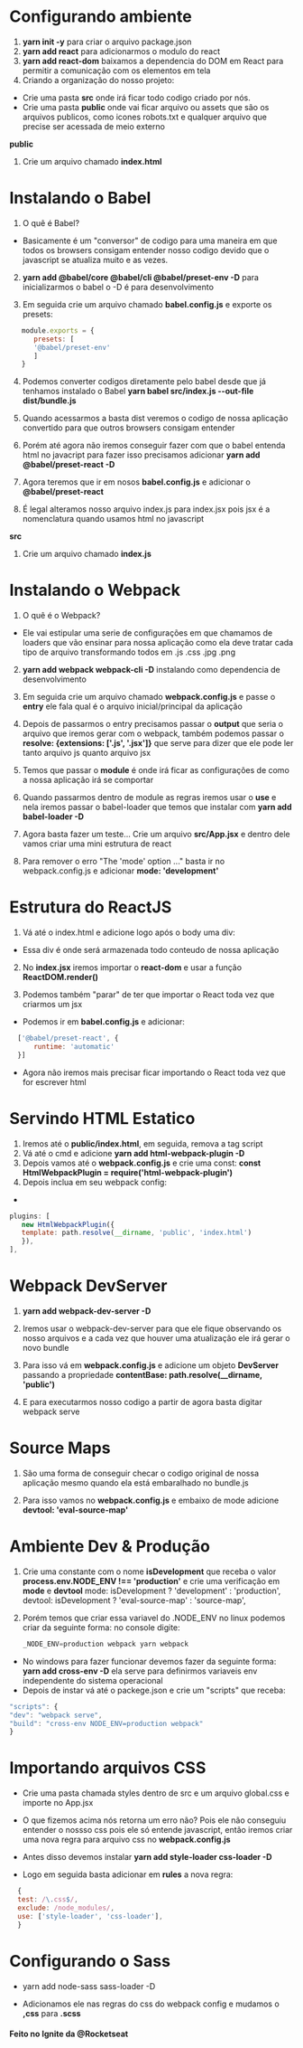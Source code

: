 # Configurando ambiente

1. **yarn init -y** para criar o arquivo package.json
2. **yarn add react** para adicionarmos o modulo do react
3. **yarn add react-dom** baixamos a dependencia do DOM em React para permitir a comunicação com os elementos em tela
4. Criando a organização do nosso projeto:

- Crie uma pasta **src** onde irá ficar todo codigo criado por nós.
- Crie uma pasta **public** onde vai ficar arquivo ou assets que são os arquivos publicos, como icones
  robots.txt e qualquer arquivo que precise ser acessada de meio externo

**public**

1. Crie um arquivo chamado **index.html**

# Instalando o Babel

1. O quê é Babel?

- Basicamente é um "conversor" de codigo para uma maneira em que todos os browsers consigam entender nosso codigo devido que o javascript se atualiza muito e as vezes.

2. **yarn add @babel/core @babel/cli @babel/preset-env -D** para inicializarmos o babel o -D é para desenvolvimento

3. Em seguida crie um arquivo chamado **babel.config.js** e exporte os presets:

~~~javascript
   module.exports = {
      presets: [
      '@babel/preset-env'
      ]
   }
~~~

4. Podemos converter codigos diretamente pelo babel desde que já tenhamos instalado o Babel
   **yarn babel src/index.js --out-file dist/bundle.js**

5. Quando acessarmos a basta dist veremos o codigo de nossa aplicação convertido para que outros
   browsers consigam entender

6. Porém até agora não iremos conseguir fazer com que o babel entenda html no javacript
   para fazer isso precisamos adicionar **yarn add @babel/preset-react -D**

7. Agora teremos que ir em nosos **babel.config.js** e adicionar o **@babel/preset-react**

8. É legal alteramos nosso arquivo index.js para index.jsx pois jsx é a nomenclatura quando usamos html no javascript

**src**

1. Crie um arquivo chamado **index.js**

# Instalando o Webpack

1. O quê é o Webpack?

- Ele vai estipular uma serie de configurações em que chamamos de loaders que vão ensinar para nossa aplicação como ela deve tratar cada tipo de arquivo transformando todos em .js .css .jpg .png

2. **yarn add webpack webpack-cli -D** instalando como dependencia de desenvolvimento

3. Em seguida crie um arquivo chamado **webpack.config.js** e passe o **entry** ele fala qual é o arquivo inicial/principal da aplicação

4. Depois de passarmos o entry precisamos passar o **output** que seria o arquivo que iremos gerar com o webpack, também podemos passar o **resolve: {extensions: ['.js', '.jsx']}** que serve para dizer que ele pode ler tanto arquivo js quanto arquivo jsx

5. Temos que passar o **module** é onde irá ficar as configurações de como a nossa aplicação irá se comportar

6. Quando passarmos dentro de module as regras iremos usar o **use** e nela iremos passar o babel-loader
   que temos que instalar com **yarn add babel-loader -D**

7. Agora basta fazer um teste... Crie um arquivo **src/App.jsx** e dentro dele vamos criar uma mini estrutura de react

8. Para remover o erro "The 'mode' option ..." basta ir no webpack.config.js e adicionar **mode: 'development'**

# Estrutura do ReactJS

1. Vá até o index.html e adicione logo após o body uma div: <div id="root"></div>

- Essa div é onde será armazenada todo conteudo de nossa aplicação

2. No **index.jsx** iremos importar o **react-dom** e usar a função **ReactDOM.render()**

3. Podemos também "parar" de ter que importar o React toda vez que criarmos um jsx

- Podemos ir em **babel.config.js** e adicionar:

~~~javascript
  ['@babel/preset-react', {
      runtime: 'automatic'
  }]
~~~

- Agora não iremos mais precisar ficar importando o React toda vez que for escrever html

# Servindo HTML Estatico

1. Iremos até o **public/index.html**, em seguida, remova a tag script
2. Vá até o cmd e adicione **yarn add html-webpack-plugin -D**
3. Depois vamos até o **webpack.config.js** e crie uma const: **const HtmlWebpackPlugin = require('html-webpack-plugin')**
4. Depois inclua em seu webpack config:

- 
~~~javascript
plugins: [
   new HtmlWebpackPlugin({
   template: path.resolve(__dirname, 'public', 'index.html')
   }),
],
~~~

# Webpack DevServer

1. **yarn add webpack-dev-server -D**

2. Iremos usar o webpack-dev-server para que ele fique observando os nosso arquivos e a cada vez que houver uma atualização ele irá gerar o novo bundle

3. Para isso vá em **webpack.config.js** e adicione um objeto **DevServer** passando a propriedade **contentBase: path.resolve(\_\_dirname, 'public')**

4. E para executarmos nosso codigo a partir de agora basta digitar webpack serve

# Source Maps

1. São uma forma de conseguir checar o codigo original de nossa aplicação mesmo quando ela está embaralhado no bundle.js

2. Para isso vamos no **webpack.config.js** e embaixo de mode adicione **devtool: 'eval-source-map'**

# Ambiente Dev & Produção

1. Crie uma constante com o nome **isDevelopment** que receba o valor  
   **process.env.NODE_ENV !== 'production'** e crie uma verificação em **mode** e **devtool**
   mode: isDevelopment ? 'development' : 'production',
   devtool: isDevelopment ? 'eval-source-map' : 'source-map',

2. Porém temos que criar essa variavel do .NODE_ENV no linux podemos criar da seguinte forma:
   no console digite: 

   ~~~javascript
   _NODE_ENV=production webpack yarn webpack
   ~~~

- No windows para fazer funcionar devemos fazer da seguinte forma:
  **yarn add cross-env -D** ela serve para definirmos variaveis env independente do sistema operacional
- Depois de instar vá até o packege.json e crie um "scripts" que receba:

~~~javascript
"scripts": {
"dev": "webpack serve",
"build": "cross-env NODE_ENV=production webpack"
}
~~~

# Importando arquivos CSS

- Crie uma pasta chamada styles dentro de src e um arquivo global.css e importe no App.jsx

- O que fizemos acima nós retorna um erro não? Pois ele não conseguiu entender o nossso css pois ele só entende javascript, então iremos criar uma nova regra para arquivo css no **webpack.config.js**

- Antes disso devemos instalar **yarn add style-loader css-loader -D**

- Logo em seguida basta adicionar em **rules** a nova regra:

~~~javascript
  {
  test: /\.css$/,
  exclude: /node_modules/,
  use: ['style-loader', 'css-loader'],
  }
~~~

# Configurando o Sass
- yarn add node-sass sass-loader -D 

- Adicionamos ele nas regras do css do webpack config  e mudamos o **,css** para **.scss**



<h4>Feito no Ignite da @Rocketseat </h4>